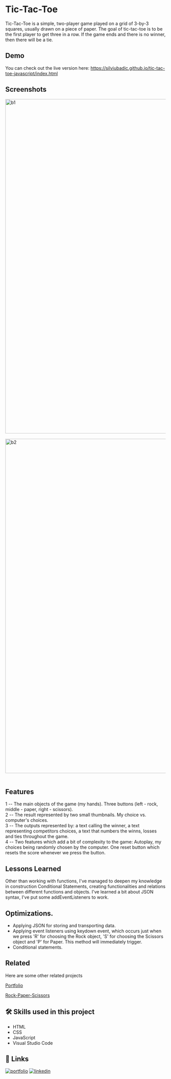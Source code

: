 

# Tic-Tac-Toe
Tic-Tac-Toe is a simple, two-player game played on a grid of 3-by-3 squares, usually drawn on a piece of paper. The goal of tic-tac-toe is to be the first player to get three in a row. If the game ends and there is no winner, then there will be a tie. 

## Demo
You can check out the live version here:
https://silviubadic.github.io/tic-tac-toe-javascript/index.html

## Screenshots
<img width="1050" alt="b1" src="https://github.com/SilviuBadic/tic-tac-toe-javascript/assets/130041755/1c323a8f-aff8-43d9-9655-fbee577b83a2">

<br>
<br>
<img width="1050" alt="b2" src="https://github.com/SilviuBadic/tic-tac-toe-javascript/assets/130041755/cde28b8a-0b65-4f80-aa93-d0ce7d50703d">

<br>
<br>


## Features

1 -- The main objects of the game (my hands). Three buttons (left - rock, middle - paper, right - scissors). <br>
2 -- The result represented by two small thumbnails. My choice vs. computer's choices. <br>
3 -- The outputs represented by: a text calling the winner, a text representing competitors choices, a text that numbers the winns, losses and ties throughout the game. <br>
4 -- Two features which add a bit of complexity to the game: Autoplay, my choices being randomly chosen by the computer. One reset button which resets the score whenever we press the button. <br>

## Lessons Learned
Other than working with functions, I've managed to deepen my knowledge in construction Conditional Statements, creating functionalities and relations between different functions and objects. I've learned a bit about JSON syntax, I've put some addEventListeners to work.
## Optimizations.

- Applying JSON for storing and transporting data.
- Applying event listeners using keydown event, which occurs just when we press 'R' for choosing the Rock object, 'S' for choosing the Scissors object and 'P' for Paper. This method will immediately trigger.
- Conditional statements.



## Related

Here are some other related projects

[Portfolio](https://silviubadic.github.io/portfolio/html/index.html) 

[Rock-Paper-Scissors](https://github.com/SilviuBadic/rock-paper-scissors-javascript)


## 🛠 Skills used in this project
- HTML
- CSS
- JavaScript
- Visual Studio Code


## 🔗 Links
[![portfolio](https://img.shields.io/badge/my_portfolio-000?style=for-the-badge&logo=ko-fi&logoColor=white)](https://github.com/SilviuBadic)
[![linkedin](https://img.shields.io/badge/linkedin-0A66C2?style=for-the-badge&logo=linkedin&logoColor=white)](https://www.linkedin.com/in/silviu-nicolae-badicel-8ab9b01b3/)


